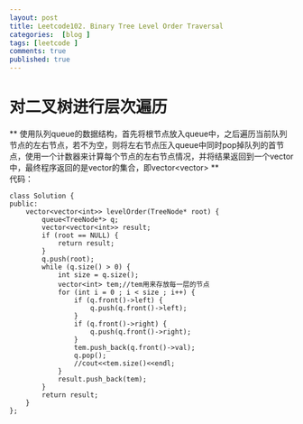 ```yaml
---
layout: post
title: Leetcode102. Binary Tree Level Order Traversal
categories:  [blog ]
tags: [leetcode ]
comments: true
published: true
---
```

# 对二叉树进行层次遍历
** 使用队列queue的数据结构，首先将根节点放入queue中，之后遍历当前队列节点的左右节点，若不为空，则将左右节点压入queue中同时pop掉队列的首节点，使用一个计数器来计算每个节点的左右节点情况，并将结果返回到一个vector中，最终程序返回的是vector的集合，即vector<vector<int>> **<br/>
代码：

	class Solution {
	public:
    	vector<vector<int>> levelOrder(TreeNode* root) {
        	queue<TreeNode*> q;
        	vector<vector<int>> result;
        	if (root == NULL) {
        		return result;
        	}
        	q.push(root);
        	while (q.size() > 0) {
            	int size = q.size();
            	vector<int> tem;//tem用来存放每一层的节点
            	for (int i = 0 ; i < size ; i++) {
                	if (q.front()->left) {
                    	q.push(q.front()->left);
                	}
                	if (q.front()->right) {
                    	q.push(q.front()->right);
                	}
                	tem.push_back(q.front()->val);
                	q.pop();
                	//cout<<tem.size()<<endl;
            	}
            	result.push_back(tem);
        	}
        	return result;
    	}
	};